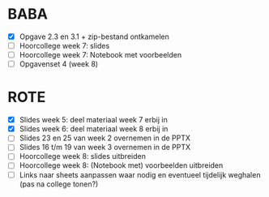 # BABA

- [X] Opgave 2.3 en 3.1 + zip-bestand ontkamelen
- [ ] Hoorcollege week 7: slides
- [ ] Hoorcollege week 7: Notebook met voorbeelden
- [ ] Opgavenset 4 (week 8)

# ROTE

- [X] Slides week 5: deel materiaal week 7 erbij in
- [X] Slides week 6: deel materiaal week 8 erbij in
- [ ] Slides 23 en 25 van week 2 overnemen in de PPTX
- [ ] Slides 16 t/m 19 van week 3 overnemen in de PPTX
- [ ] Hoorcollege week 8: slides uitbreiden
- [ ] Hoorcollege week 8: (Notebook met) voorbeelden uitbreiden
- [ ] Links naar sheets aanpassen waar nodig en eventueel tijdelijk weghalen (pas na college tonen?)